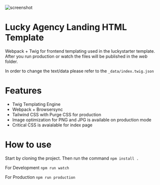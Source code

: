 ![screenshot](https://user-images.githubusercontent.com/11158157/66511961-3c7a6300-ead8-11e9-9147-49588191f313.png)
# Lucky Agency Landing HTML Template
 Webpack + Twig for frontend templating used in the luckystarter template. After you run production or watch the files will be published in the *web* folder.

 In order to change the text/data please refer to the ``` _data/index.twig.json ```

# Features
- Twig Templating Engine
- Webpack + Browsersync
- Tailwind CSS with Purge CSS for production
- Image optimization for PNG and JPG is available on production mode
- Critical CSS is avaialable for index page

# How to use
Start by cloning the project. Then run the command
``` npm install . ```

For Development
``` npm run watch ```

For Production
``` npm run production ```
